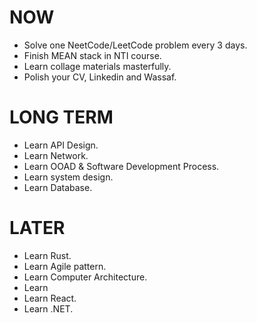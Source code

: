 # NOW
- Solve one NeetCode/LeetCode problem every 3 days.
- Finish MEAN stack in NTI course.
- Learn collage materials masterfully.
- Polish your CV, Linkedin and Wassaf.
# LONG TERM
- Learn API Design.
- Learn Network.
- Learn OOAD & Software Development Process.
- Learn system design.
- Learn Database.
# LATER
- Learn Rust.
- Learn Agile pattern.
- Learn Computer Architecture.
- Learn 
- Learn React.
- Learn .NET.
